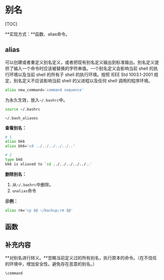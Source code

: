 # 别名

[TOC]

**实现方式：**函数、alias命令。

## alias

可以创建或者重定义别名定义，或者把现有别名定义输出到标准输出。别名定义提供了输入一个命令时应该被替换的字符串值。一个别名定义会影响当前 shell 的执行环境以及当前 shell 的所有子 shell 的执行环境。按照 IEEE Std 1003.1-2001 规定，别名定义不应该影响当前 shell 的父进程以及任何 shell 调用的程序环境。

```bash
alias new_command='command sequence'
```

为永久生效，放入`~/.bashrc`中。

```bash
source ~/.bashrc
```

 `~/.bash_aliases` 

**查看别名：**

```bash
# 1
alias bk6
alias bk6='cd ../../../../../..'

# 2
type bk6
bk6 is aliased to `cd ../../../../../..'
```

**删除别名：**

1. 从`~/.bashrc`中删除。
2. `unalias`命令

**示例：**

```bash
alias rm='cp $@ ~/backup;rm $@'
```

## 函数



## 补充内容

**对别名进行转义。**忽略当前定义过的所有别名，执行原本的命令。（在不信任的环境中，增加安全性。避免存在恶意的别名。）

```bash
\command
```
